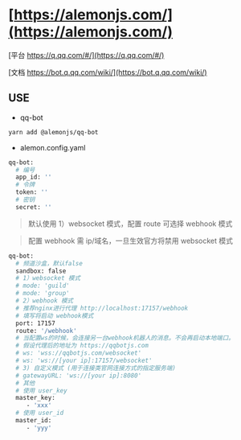 # [https://alemonjs.com/](https://alemonjs.com/)

[平台 https://q.qq.com/#/](https://q.qq.com/#/)

[文档 https://bot.q.qq.com/wiki/](https://bot.q.qq.com/wiki/)

## USE

- qq-bot

```sh
yarn add @alemonjs/qq-bot
```

- alemon.config.yaml

```sh
qq-bot:
  # 编号
  app_id: ''
  # 令牌
  token: ''
  # 密钥
  secret: ''
```

> 默认使用 1）websocket 模式，配置 route 可选择 webhook 模式

> 配置 webhook 需 ip/域名，一旦生效官方将禁用 websocket 模式

```sh
qq-bot:
  # 频道沙盒，默认false
  sandbox: false
  # 1）websocket 模式
  # mode: 'guild'
  # mode: 'group'
  # 2）webhook 模式
  # 推荐nginx进行代理 http://localhost:17157/webhook
  # 填写将启动 webhook模式
  port: 17157
  route: '/webhook'
  # 当配置ws的时候，会连接另一台webhook机器人的消息。不会再启动本地端口。
  # 假设代理后的地址为 https://qqbotjs.com
  # ws: 'wss://qqbotjs.com/websocket'
  # ws: 'ws://[your ip]:17157/websocket'
  # 3) 自定义模式 (用于连接类官网连接方式的指定服务端)
  # gatewayURL: 'ws://[your ip]:8080'
  # 其他
  # 使用 user_key
  master_key:
     - 'xxx'
  # 使用 user_id
  master_id:
     - 'yyy'
```
